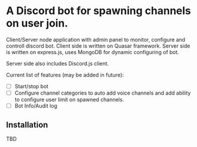 # A Discord bot for spawning channels on user join.

Client/Server node application with admin panel to monitor, configure and controll discord bot.
Client side is written on Quasar framework.
Server side is written on express.js, uses MongoDB for dynamic configuring of bot.

Server side also includes Discord.js client.

Current list of features (may be added in future):
- [ ] Start/stop bot
- [ ] Configure channel categories to auto add voice channels and add ability to configure user limit on spawned channels.
- [ ] Bot Info/Audit log

## Installation
TBD
